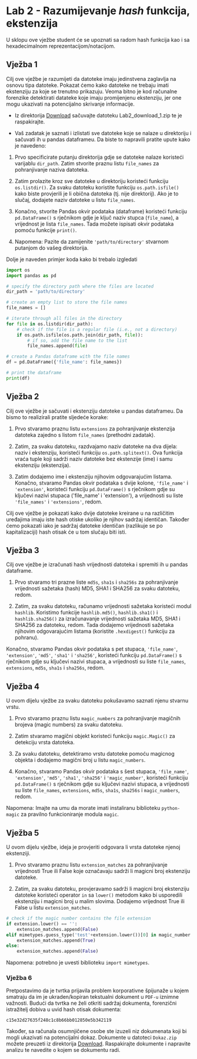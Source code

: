 # Lab 2 - Razumijevanje *hash* funkcija, ekstenzija 

U sklopu ove vježbe student će se upoznati sa radom hash funkcija kao i sa hexadecimalnom reprezentacijom/notacijom.

## Vježba 1

Cilj ove vježbe je razumijeti da datoteke imaju jedinstvena zaglavlja na osnovu tipa datoteke. Pokazat ćemo kako datoteke ne trebaju imati ekstenziju za koje se trenutno prikazuju. Veoma bitno je kod računalne forenzike detektirati datateke koje imaju promijenjenu ekstenziju, jer one mogu ukazivati na potencijalno skrivanje informacije.

- Iz direktorija [Download](Download) sačuvajte datoteku Lab2_download_1.zip te je raspakirajte.

- Vaš zadatak je saznati i izlistati sve datoteke koje se nalaze u direktoriju i sačuvati ih u pandas dataframeu. Da biste to napravili pratite upute kako je navedeno:

1. Prvo specificirate putanju direktorija gdje se datoteke nalaze koristeći varijablu `dir_path`. Zatim stvorite praznu listu `file_names` za pohranjivanje naziva datoteka.

2. Zatim prolazite kroz sve datoteke u direktoriju koristeći funkciju `os.listdir()`. Za svaku datoteku koristite funkciju `os.path.isfile()` kako biste provjerili je li obična datoteka (tj. nije direktorij). Ako je to slučaj, dodajete naziv datoteke u listu `file_names`.

3. Konačno, stvorite Pandas okvir podataka (dataframe) koristeći funkciju `pd.DataFrame()` s rječnikom gdje je ključ naziv stupca (`file_name`), a vrijednost je lista `file_names`. Tada možete ispisati okvir podataka pomoću funkcije `print()`.

3. Napomena: Pazite da zamijenite `'path/to/directory'` stvarnom putanjom do vašeg direktorija.

Dolje je naveden primjer koda kako bi trebalo izgledati

```python
import os
import pandas as pd

# specify the directory path where the files are located
dir_path = 'path/to/directory'

# create an empty list to store the file names
file_names = []

# iterate through all files in the directory
for file in os.listdir(dir_path):
    # check if the file is a regular file (i.e., not a directory)
    if os.path.isfile(os.path.join(dir_path, file)):
        # if so, add the file name to the list
        file_names.append(file)

# create a Pandas dataframe with the file names
df = pd.DataFrame({'file_name': file_names})

# print the dataframe
print(df)
```

## Vježba 2

Cilj ove vježbe je sačuvati i ekstenziju datoteke u pandas dataframeu. Da bismo to realizirali pratite sljedeće korake:

1. Prvo stvaramo praznu listu `extensions` za pohranjivanje ekstenzija datoteka zajedno s listom `file_names` (prethodni zadatak).

2. Zatim, za svaku datoteku, razdvajamo naziv datoteke na dva dijela: naziv i ekstenziju, koristeći funkciju `os.path.splitext()`. Ova funkcija vraća tuple koji sadrži naziv datoteke bez ekstenzije (ime) i samu ekstenziju (ekstenzija).

3. Zatim dodajemo ime i ekstenziju njihovim odgovarajućim listama. Konačno, stvaramo Pandas okvir podataka s dvije kolone, `'file_name'` i `'extension'`, koristeći funkciju `pd.DataFrame()` s rječnikom gdje su ključevi nazivi stupaca ('file\_name' i 'extension'), a vrijednosti su liste `'file_names'` i `'extensions'`, redom.

Cilj ove vježbe je pokazati kako dvije datoteke kreirane u na različitim uređajima imaju iste hash otiske ukoliko je njihov sadržaj identičan. Također ćemo pokazati iako je sadržaj datoteke identičan (razlikuje se po kapitalizaciji) hash otisak će u tom slučaju biti isti.

## Vježba 3

Cilj ove vježbe je izračunati hash vrijednosti datoteka i spremiti ih u pandas dataframe.

1. Prvo stvaramo tri prazne liste `md5s`, `sha1s` i `sha256s` za pohranjivanje vrijednosti sažetaka (hash) MD5, SHA1 i SHA256 za svaku datoteku, redom.

2. Zatim, za svaku datoteku, računamo vrijednosti sažetaka koristeći modul `hashlib`. Koristimo funkcije `hashlib.md5()`, `hashlib.sha1()` i `hashlib.sha256()` za izračunavanje vrijednosti sažetaka MD5, SHA1 i SHA256 za datoteku, redom. Tada dodajemo vrijednosti sažetaka njihovim odgovarajućim listama (koristite `.hexdigest()` funkciju za pohranu).

Konačno, stvaramo Pandas okvir podataka s pet stupaca, `'file_name'`, `'extension'`, `'md5'`, `'sha1'` i `'sha256'`, koristeći funkciju `pd.DataFrame()` s rječnikom gdje su ključevi nazivi stupaca, a vrijednosti su liste `file_names`, `extensions`, `md5s`, `sha1s` i `sha256s`, redom.

## Vježba 4

U ovom dijelu vježbe za svaku datoteku pokušavamo saznati njenu stvarnu vrstu.

1. Prvo stvaramo praznu listu `magic_numbers` za pohranjivanje magičnih brojeva (magic numbers) za svaku datoteku.

2. Zatim stvaramo magični objekt koristeći funkciju `magic.Magic()` za detekciju vrsta datoteka.

3. Za svaku datoteku, detektiramo vrstu datoteke pomoću magicnog objekta i dodajemo magični broj u listu `magic_numbers`.

4. Konačno, stvaramo Pandas okvir podataka s šest stupaca, `'file_name'`, `'extension'`, `'md5'`, `'sha1'`, `'sha256'` i `'magic_number'`, koristeći funkciju `pd.DataFrame()` s rječnikom gdje su ključevi nazivi stupaca, a vrijednosti su liste `file_names`, `extensions`, `md5s`, `sha1s`, `sha256s` i `magic_numbers`, redom.

Napomena: Imajte na umu da morate imati instaliranu biblioteku `python-magic` za pravilno funkcioniranje modula `magic`.

## Vježba 5

U ovom dijelu vježbe, ideja je provjeriti odgovara li vrsta datoteke njenoj ekstenziji.

1. Prvo stvaramo praznu listu `extension_matches` za pohranjivanje vrijednosti True ili False koje označavaju sadrži li magicni broj ekstenziju datoteke.

2. Zatim, za svaku datoteku, provjeravamo sadrži li magicni broj ekstenziju datoteke koristeći operator `in` sa `lower()` metodom kako bi usporedili ekstenziju i magicni broj u malim slovima. Dodajemo vrijednost True ili False u listu `extension_matches`.

```python
# check if the magic number contains the file extension
if extension.lower() == '':
    extension_matches.append(False)
elif mimetypes.guess_type('test'+extension.lower())[0] in magic_number.lower():
    extension_matches.append(True)
else:
    extension_matches.append(False)
```

Napomena: potrebno je uvesti biblioteku `import mimetypes`.

### Vježba 6

Pretpostavimo da je tvrtka prijavila problem korporativne špijunaže u kojem smatraju da im je ukraden/kopiran tekstualni dokument u `PDF-u` iznimne važnosti. Budući da tvrtka ne želi otkriti sadržaj dokumenta, forenzični istražitelj dobiva u uvid hash otisak dokumenta:

`c15e32d27635f248c1c8b66bb012850e5b342119`

Također, sa računala osumnjičene osobe ste izuzeli niz dokumenata koji bi mogli ukazivati na potencijalni dokaz. Dokumente u datoteci `Dokaz.zip` možete preuzeti iz direktorija [Download](Download). Raspakirajte dokumente i napravite analizu te navedite o kojem se dokumentu radi.
